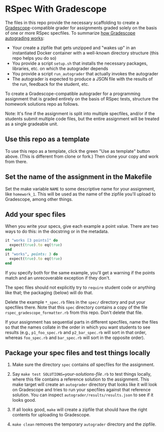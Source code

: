 # RSpec With Gradescope

The files in this repo provide the necessary scaffolding to create
a [Gradescope](https://gradescope.com)-compatible grader for 
assignments graded solely on the basis of one or more RSpec specfiles.
To summarize [how Gradescope autograding works](https://gradescope-autograders.readthedocs.io/en/latest/specs/):

* Your create a zipfile that gets unzipped and "wakes up" in an instantiated Docker container with
a well-known directory structure (this repo helps you do so)
* You provide a script `setup.sh` that installs the necessary packages, libraries, etc. on which
the autograder depends
* You provide a script `run_autograder` that actually invokes the autograder
* The autograder is expected to produce a JSON file with the results of the run,
feedback for the student, etc.

To create a Gradescope-compatible autograder for a programming
assignment that is graded entirely on the basis of RSpec tests,
structure the homework solutions repo as follows.

Note: It's fine if the assignment is split into multiple
specfiles, and/or if the students submit multiple code files, but the
entire assignment will be treated as a single gradeable unit.

## Use this repo as a template

To use this repo as a template, click the green "Use as template"
button above.  (This is different from clone or fork.)  Then clone
your copy and work from there.

## Set the name of the assignment in the Makefile

Set the make variable `NAME` to some descriptive name for your
assignment, like `homework_1`.  This will be used as the name of the
zipfile you'll upload to Gradescope, among other things.

## Add your spec files

When you write your specs, give each example a point value.  There
are two ways to do this: in the docstring or in the metadata.

```ruby
it "works [3 points]" do
  expect(true).to eq(true) 
end
it "works", points: 3 do
  expect(true).to eq(true)
end
```

If you specify both for the same example, you'll get a warning if the
points match and an unrecoverable exception if they don't.

The spec files should not explicitly try to `require` student code or
anything like that; the packaging (below) will do that.  

Delete the example `*_spec.rb` files in the `spec/` directory and put
your specfiles there.  Note that this `spec` directory contains a copy of the file
`rspec_gradescope_formatter.rb` from this repo.  Don't delete that
file.

If your assignment has sequential parts in
different specfiles, name the files so that the names collate in the
order in which you want students to see results (e.g.,
`p1_foo_spec.rb` and `p2_bar_spec.rb` will sort in that order, whereas
`foo_spec.rb` and `bar_spec.rb` will sort in the opposite order).

## Package your spec files and test things locally

1. Make sure the directory `spec` contains _all_ specfiles for the
assignment.  

1. Say `make test SOLUTIONS=`_your-solutions-file_`.rb` to test things
locally, where this file contains a reference solution to the assignment.
This make target will create an
`autograder` directory that looks like it will look on Gradescope and
tries to run your specfiles against that reference solution.
You can inspect `autograder/results/results.json` to see if it looks
good.

1. If all looks good, `make` will create a
zipfile that should have the right contents for uploading to Gradescope.

1. `make clean` removes the temporary `autograder` directory and the
zipfile.


